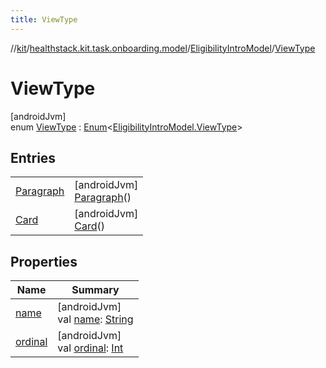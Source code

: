 ```yaml
---
title: ViewType
---
```

//[kit](../../../../index.html)/[healthstack.kit.task.onboarding.model](../../index.html)/[EligibilityIntroModel](../index.html)/[ViewType](index.html)



# ViewType



[androidJvm]\
enum [ViewType](index.html) : [Enum](https://kotlinlang.org/api/latest/jvm/stdlib/kotlin/-enum/index.html)&lt;[EligibilityIntroModel.ViewType](index.html)&gt;



## Entries


| | |
|---|---|
| [Paragraph](-paragraph/index.html) | [androidJvm]<br>[Paragraph](-paragraph/index.html)() |
| [Card](-card/index.html) | [androidJvm]<br>[Card](-card/index.html)() |


## Properties


| Name | Summary |
|---|---|
| [name](../../../healthstack.kit.ui/-button-shape/-s-q-u-a-r-e/index.html#-372974862%2FProperties%2F-106109196) | [androidJvm]<br>val [name](../../../healthstack.kit.ui/-button-shape/-s-q-u-a-r-e/index.html#-372974862%2FProperties%2F-106109196): [String](https://kotlinlang.org/api/latest/jvm/stdlib/kotlin/-string/index.html) |
| [ordinal](../../../healthstack.kit.ui/-button-shape/-s-q-u-a-r-e/index.html#-739389684%2FProperties%2F-106109196) | [androidJvm]<br>val [ordinal](../../../healthstack.kit.ui/-button-shape/-s-q-u-a-r-e/index.html#-739389684%2FProperties%2F-106109196): [Int](https://kotlinlang.org/api/latest/jvm/stdlib/kotlin/-int/index.html) |


